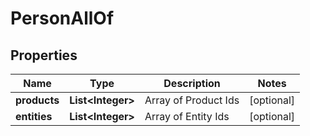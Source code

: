 

# PersonAllOf

## Properties

Name | Type | Description | Notes
------------ | ------------- | ------------- | -------------
**products** | **List&lt;Integer&gt;** | Array of Product Ids |  [optional]
**entities** | **List&lt;Integer&gt;** | Array of Entity Ids |  [optional]



